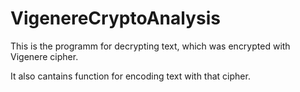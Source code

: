 # VigenereCryptoAnalysis

This is the programm for decrypting text, which was encrypted with Vigenere cipher.

It also cantains function for encoding text with that cipher.
